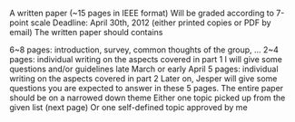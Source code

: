 A written paper (~15 pages in IEEE format)
Will be graded according to 7-point scale
Deadline: April 30th, 2012 (either printed copies or PDF by email)
The written paper should contains

6~8 pages: introduction, survey, common thoughts of the group, …
2~4 pages: individual writing on the aspects covered in part 1
I will give some questions and/or guidelines late March or early April
5 pages: individual writing on the aspects covered in part 2
Later on, Jesper will give some questions you are expected to answer
in these 5 pages.
The entire paper should be on a narrowed down theme
Either one topic picked up from the given list (next page)
Or one self-defined topic approved by me
